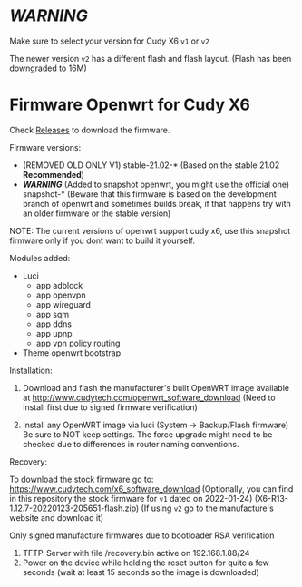 # ***WARNING***
Make sure to select your version for Cudy X6 `v1` or `v2`

The newer version `v2` has a different flash and flash layout. (Flash has been downgraded to 16M)

# Firmware Openwrt for Cudy X6

Check [Releases](https://github.com/julyworlds/openwrt-cudy-x6-firmware/releases) to download the firmware.

Firmware versions:
- (REMOVED OLD ONLY V1) stable-21.02-* (Based on the stable 21.02 **Recommended**)
- ***WARNING*** (Added to snapshot openwrt, you might use the official one) snapshot-* (Beware that this firmware is based on the development branch of openwrt and sometimes builds break, if that happens try with an older firmware or the stable version)

NOTE: The current versions of openwrt support cudy x6, use this snapshot firmware only if you dont want to build it yourself.

Modules added:
- Luci
  - app adblock
  - app openvpn
  - app wireguard
  - app sqm
  - app ddns
  - app upnp
  - app vpn policy routing
- Theme openwrt bootstrap

Installation:

1. Download and flash the manufacturer's built OpenWRT image available at
http://www.cudytech.com/openwrt_software_download
(Need to install first due to signed firmware verification)

2. Install any OpenWRT image via luci (System -> Backup/Flash firmware)
Be sure to NOT keep settings. The force upgrade might need to be checked
due to differences in router naming conventions.

Recovery:

To download the stock firmware go to: https://www.cudytech.com/x6_software_download
(Optionally, you can find in this repository the stock firmware for `v1` dated on 2022-01-24) (X6-R13-1.12.7-20220123-205651-flash.zip)
(If using `v2` go to the manufacture's website and download it)

Only signed manufacture firmwares due to bootloader RSA verification

1. TFTP-Server with file /recovery.bin active on 192.168.1.88/24
2. Power on the device while holding the reset button for quite a few seconds (wait at least 15 seconds so the image is downloaded)
